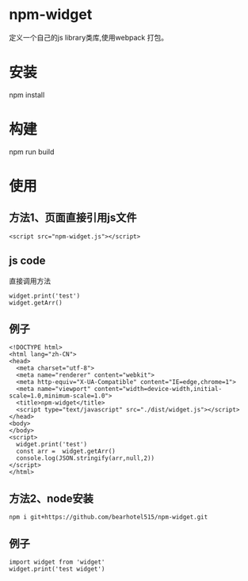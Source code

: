 # npm-widget
定义一个自己的js library类库,使用webpack 打包。

# 安装
npm install

# 构建 
npm run build

# 使用

## 方法1、页面直接引用js文件
```
<script src="npm-widget.js"></script>
```
## js code
 直接调用方法
 ```
 widget.print('test')
 widget.getArr()
 ```

## 例子
```
<!DOCTYPE html>
<html lang="zh-CN">
<head>
  <meta charset="utf-8">
  <meta name="renderer" content="webkit">
  <meta http-equiv="X-UA-Compatible" content="IE=edge,chrome=1">
  <meta name="viewport" content="width=device-width,initial-scale=1.0,minimum-scale=1.0">
  <title>npm-widget</title>
  <script type="text/javascript" src="./dist/widget.js"></script>
</head>
<body>
</body>
<script>
  widget.print('test')
  const arr =  widget.getArr()
  console.log(JSON.stringify(arr,null,2))
</script>
</html> 
```
## 方法2、node安装
```
npm i git+https://github.com/bearhotel515/npm-widget.git 
```
## 例子
```
import widget from 'widget'
widget.print('test widget')
```